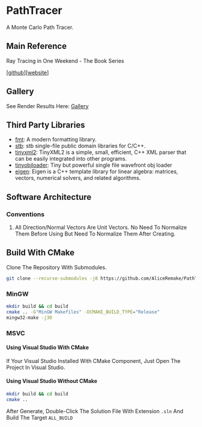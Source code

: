 # PathTracer

A Monte Carlo Path Tracer.

## Main Reference

Ray Tracing in One Weekend - The Book Series

[[github](https://github.com/RayTracing/raytracing.github.io)][[website](https://raytracing.github.io/)]

## Gallery

See Render Results Here: [Gallery](Doc/README.md)

## Third Party Libraries

* [fmt](https://github.com/fmtlib/fmt): A modern formatting library.
* [stb](https://github.com/nothings/stb): stb single-file public domain libraries for C/C++.
* [tinyxml2](https://github.com/leethomason/tinyxml2): TinyXML2 is a simple, small, efficient, C++ XML parser that can be easily integrated into other programs.
* [tinyobjloader](https://github.com/tinyobjloader/tinyobjloader): Tiny but powerful single file wavefront obj loader
* [eigen](https://gitlab.com/libeigen/eigen): Eigen is a C++ template library for linear algebra: matrices, vectors, numerical solvers, and related algorithms.

## Software Architecture

### Conventions

1. All Direction/Normal Vectors Are Unit Vectors. No Need To Normalize Them Before Using But Need To Normalize Them After Creating.

## Build With CMake

Clone The Repository With Submodules.

```bash
git clone --recurse-submodules -j8 https://github.com/AliceRemake/PathTracer
```

### MinGW

```bash
mkdir build && cd build
cmake .. -G"MinGW Makefiles" -DCMAKE_BUILD_TYPE="Release"
mingw32-make -j30
```

### MSVC

#### Using Visual Studio With CMake

If Your Visual Studio Installed With CMake Component, Just Open The Project In Visual Studio.

#### Using Visual Studio Without CMake

```bash
mkdir build && cd build
cmake ..
```

After Generate, Double-Click The Solution File With Extension `.sln` And Build The Target `ALL_BUILD`
